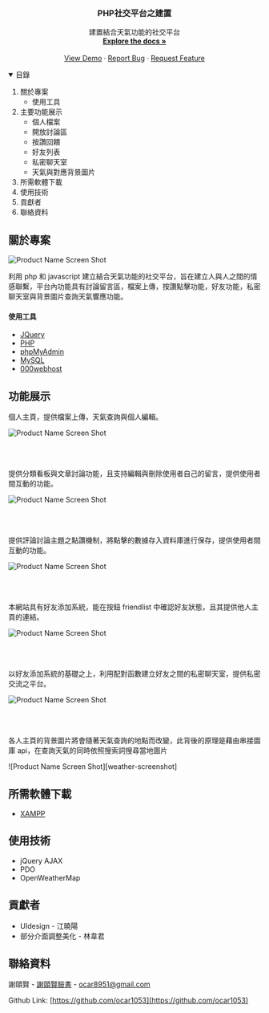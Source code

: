 <br />
<p align="center">

  <h3 align="center">PHP社交平台之建置</h3>

  <p align="center">
        建置結合天氣功能的社交平台
    <br />
    <a href="https://github.com/ocar1053/php-bulidSocialWebsite"><strong>Explore the docs »</strong></a>
    <br />
    <br />
    <a href="https://webnccu2021.000webhostapp.com/finalproject/pancebook/dist//login.php">View Demo</a>
    ·
    <a href="https://github.com/ocar1053/php-bulidSocialWebsite/issues">Report Bug</a>
    ·
    <a href="https://github.com/ocar1053/php-bulidSocialWebsite/pulls">Request Feature</a>
  </p>
</p>

<!-- TABLE OF CONTENTS -->
<details open="open">
  <summary>目錄</summary>
  <ol>
    <li>
      關於專案
      <ul>
        <li>使用工具</li>
      </ul>
    </li>
    </li>
    <li>主要功能展示
    <ul>
        <li>個人檔案</li>
        <li>開放討論區</li>
        <li>按讚回饋</li>
        <li>好友列表</li>
        <li>私密聊天室</li>
        <li>天氣與對應背景圖片</li>
      </ul>
    </li>
    <li>所需軟體下載</li>
    <li>使用技術</li>
    <li>貢獻者</li>
    <li>聯絡資料</li>
  </ol>
</details>

<!-- ABOUT THE PROJECT -->

## 關於專案

![Product Name Screen Shot][product-screenshot]

利用 php 和 javascript 建立結合天氣功能的社交平台，旨在建立人與人之間的情感聯繫，平台內功能具有討論留言區，檔案上傳，按讚點擊功能，好友功能，私密聊天室與背景圖片查詢天氣響應功能。

#### 使用工具

-   [JQuery](https://jquery.com)
-   [PHP](https://www.php.net/)
-   [phpMyAdmin](https://www.phpmyadmin.net/)
-   [MySQL](https://www.mysql.com/)
-   [000webhost](https://www.000webhost.com/)

<!-- GETTING STARTED -->

## 功能展示

個人主頁，提供檔案上傳，天氣查詢與個人編輯。

![Product Name Screen Shot][personal-screenshot]

<br>
<br>

提供分類看板與文章討論功能，且支持編輯與刪除使用者自己的留言，提供使用者間互動的功能。

![Product Name Screen Shot][board-screenshot]

<br>
<br>

提供評論討論主題之點讚機制，將點擊的數據存入資料庫進行保存，提供使用者間互動的功能。

![Product Name Screen Shot][ike-screenshot]

<br>
<br>

本網站具有好友添加系統，能在按鈕 friendlist 中確認好友狀態，且其提供他人主頁的連結。

![Product Name Screen Shot][friendlist-screenshot]

<br>
<br>

以好友添加系統的基礎之上，利用配對函數建立好友之間的私密聊天室，提供私密交流之平台。

![Product Name Screen Shot][chatroom-screenshot]

<br>
<br>

各人主頁的背景圖片將會隨著天氣查詢的地點而改變，此背後的原理是藉由串接圖庫 api，在查詢天氣的同時依照搜索詞搜尋當地圖片

![Product Name Screen Shot][weather-screenshot]

## 所需軟體下載

-   [XAMPP](https://www.apachefriends.org/index.html)

## 使用技術

-   jQuery AJAX
-   PDO
-   OpenWeatherMap

## 貢獻者

-   UIdesign - 江曉陽
-   部分介面調整美化 - 林韋君

## 聯絡資料

謝頤賢 - [謝頤賢臉書](https://www.facebook.com/profile.php?id=100002653454736) - ocar8951@gmail.com

Github Link: [https://github.com/ocar1053](https://github.com/ocar1053)

[product-screenshot]: images/socialmain.png
[personal-screenshot]: images/personalpage.png
[board-screenshot]: images/board.png
[ike-screenshot]: images/like.png
[weathers-screenshot]: images/weather.png
[friendlist-screenshot]: images/firendlist.png
[chatroom-screenshot]: images/chatroom.png
